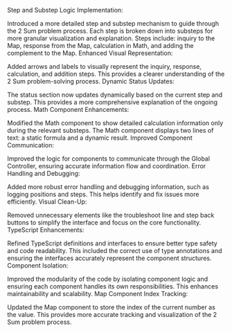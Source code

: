 Step and Substep Logic Implementation:

Introduced a more detailed step and substep mechanism to guide through the 2 Sum problem process. Each step is broken down into substeps for more granular visualization and explanation.
Steps include: inquiry to the Map, response from the Map, calculation in Math, and adding the complement to the Map.
Enhanced Visual Representation:

Added arrows and labels to visually represent the inquiry, response, calculation, and addition steps. This provides a clearer understanding of the 2 Sum problem-solving process.
Dynamic Status Updates:

The status section now updates dynamically based on the current step and substep. This provides a more comprehensive explanation of the ongoing process.
Math Component Enhancements:

Modified the Math component to show detailed calculation information only during the relevant substeps. The Math component displays two lines of text: a static formula and a dynamic result.
Improved Component Communication:

Improved the logic for components to communicate through the Global Controller, ensuring accurate information flow and coordination.
Error Handling and Debugging:

Added more robust error handling and debugging information, such as logging positions and steps. This helps identify and fix issues more efficiently.
Visual Clean-Up:

Removed unnecessary elements like the troubleshoot line and step back buttons to simplify the interface and focus on the core functionality.
TypeScript Enhancements:

Refined TypeScript definitions and interfaces to ensure better type safety and code readability. This included the correct use of type annotations and ensuring the interfaces accurately represent the component structures.
Component Isolation:

Improved the modularity of the code by isolating component logic and ensuring each component handles its own responsibilities. This enhances maintainability and scalability.
Map Component Index Tracking:

Updated the Map component to store the index of the current number as the value. This provides more accurate tracking and visualization of the 2 Sum problem process.